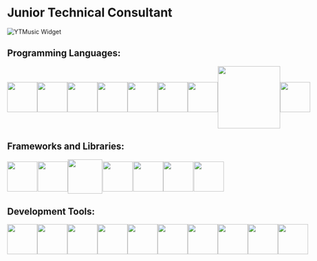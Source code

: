 # Junior Technical Consultant

<div style="display: flex; align-items: center; justify-content: space-between;">
  <img src="https://ytmusic-python-api.azurewebsites.net/svg?nocache=timestamps" alt="YTMusic Widget"/>
</div>


## Programming Languages:
<div style="display: flex; align-items: center; justify-content: space-around;">
  <img src="https://www.w3.org/html/logo/downloads/HTML5_Badge_256.png" width="70"/>
  <img src="https://upload.wikimedia.org/wikipedia/commons/thumb/6/62/CSS3_logo.svg/512px-CSS3_logo.svg.png" width="70"/>
  <img src="https://cdn.jsdelivr.net/gh/walkxcode/dashboard-icons/png/javascript.png" width="70"/>
  <img src="https://cdn.jsdelivr.net/gh/walkxcode/dashboard-icons/png/typescript.png" width="70"/>
  <img src="https://cdn.jsdelivr.net/gh/walkxcode/dashboard-icons/png/python.png" width="70">
  <img src="https://cdn-icons-png.flaticon.com/512/226/226777.png" width="70"/>
  <img src="https://cdn.jsdelivr.net/gh/walkxcode/dashboard-icons/png/csharp.png" width="70">
  <img src="https://www.ibm.com/content/dam/adobe-cms/instana/media_logo/dotnetCore.component.complex-narrative-xl.ts=1691583540732.png" width="145"/>
  <img src="https://sass-lang.com/assets/img/styleguide/seal-color.png" width="70"/>
</div>

## Frameworks and Libraries:
<div style="display: flex; align-items: center; justify-content: space-around;">  
  <img src="https://upload.wikimedia.org/wikipedia/commons/thumb/9/95/Vue.js_Logo_2.svg/2367px-Vue.js_Logo_2.svg.png" width="70"/>
  <img src="https://upload.wikimedia.org/wikipedia/commons/thumb/a/a7/React-icon.svg/2300px-React-icon.svg.png" width="70"/>
  <img src="https://upload.wikimedia.org/wikipedia/commons/thumb/a/ae/Nuxt_logo.svg/2560px-Nuxt_logo.svg.png" width="80"/>
  <img src="https://cdn.jsdelivr.net/gh/walkxcode/dashboard-icons/png/nodejs.png" width="70"/>
  <img src="https://cdn.jsdelivr.net/gh/walkxcode/dashboard-icons/png/bootstrap.png" width="70"/>
  <img src="https://cdn.icon-icons.com/icons2/2699/PNG/512/tailwindcss_logo_icon_167923.png" width="70"/>
  <img src="https://static.wikia.nocookie.net/logopedia/images/c/c7/Microsoft_.NET_StartupImage.svg/revision/latest?cb=20210721191943&path-prefix=es" width="70"/>
</div>

## Development Tools:
<div style="display: flex; align-items: center; justify-content: space-around;">  
  <img src="https://cdn.jsdelivr.net/gh/walkxcode/dashboard-icons/png/microsoft.png" width="70"/>
  <img src="https://cdn.jsdelivr.net/gh/walkxcode/dashboard-icons/png/docker.png" width="70"/>
  <img src="https://cdn.jsdelivr.net/gh/walkxcode/dashboard-icons/png/git.png" width="70"/>
  <img src="https://cdn.jsdelivr.net/gh/walkxcode/dashboard-icons/png/github.png" width="70"/>
  <img src="https://cdn.jsdelivr.net/gh/walkxcode/dashboard-icons/png/gitlab.png" width="70"/>
  <img src="https://cdn.iconscout.com/icon/free/png-256/free-postman-3521648-2945092.png?f=webp" width="70"/>
  <img src="https://upload.wikimedia.org/wikipedia/commons/thumb/c/cd/Visual_Studio_2017_Logo.svg/1200px-Visual_Studio_2017_Logo.svg.png" width="70"/>
  <img src="https://cdn.jsdelivr.net/gh/walkxcode/dashboard-icons/png/code.png" width="70"/>
  <img src="https://upload.wikimedia.org/wikipedia/commons/thumb/c/c1/Android_Studio_icon_%282023%29.svg/1200px-Android_Studio_icon_%282023%29.svg.png" width="70"/>
  <img src="https://cdn.worldvectorlogo.com/logos/unity-69.svg" width="70"/>
</div>
